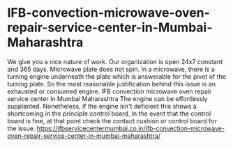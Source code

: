 # IFB-convection-microwave-oven-repair-service-center-in-Mumbai-Maharashtra
 We give you a nice nature of work. Our organization is open 24x7 constant and 365 days. Microwave plate does not spin. In a microwave, there is a turning engine underneath the plate which is answerable for the pivot of the turning plate. So the most reasonable justification behind this issue is an exhausted or consumed engine. IFB convection microwave oven repair service center in Mumbai Maharashtra The engine can be effortlessly supplanted. Nonetheless, if the engine isn't deficient this shows a shortcoming in the principle control board. In the event that the control board is fine, at that point check the contact cushion or control board for the issue. https://ifbservicecentermumbai.co.in/ifb-convection-microwave-oven-repair-service-center-in-mumbai-maharashtra/
